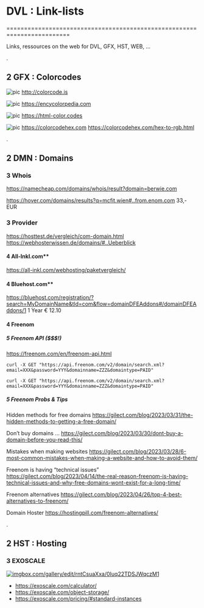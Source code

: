 # DVL : Link-lists
========================================================================

Links, ressources on the web for DVL, GFX, HST, WEB, ...

.

2 GFX : Colorcodes
------------------------------------------------------------------------

![pic](https://user-images.githubusercontent.com/34105153/188292242-17539eb5-b1c9-4309-b7b0-b9e629eb3ce4.png)
http://colorcode.is

![pic](https://user-images.githubusercontent.com/34105153/188292274-394b05fc-0ff2-4343-8172-74ce39860a32.png)
https://encycolorpedia.com

![pic](https://user-images.githubusercontent.com/34105153/188292429-7b3f9427-6947-40d7-8237-cba7620bc1df.png)
https://html-color.codes

![pic](https://user-images.githubusercontent.com/34105153/188292400-c51ef750-5ab7-4627-a442-a057d893b7de.png)
https://colorcodehex.com
https://colorcodehex.com/hex-to-rgb.html

.

2 DMN : Domains
------------------------------------------------------------------------

### 3 Whois

https://namecheap.com/domains/whois/result?domain=berwie.com

https://hover.com/domains/results?q=mcfit.wien#..from.enom.com   33,- EUR


### 3 Provider

https://hosttest.de/vergleich/com-domain.html
https://webhosterwissen.de/domains/#..Ueberblick


#### 4 All-Inkl.com**
https://all-inkl.com/webhosting/paketvergleich/


#### 4 Bluehost.com**
https://bluehost.com/registration/?search=MyDomainName&tld=com&flow=domainDFEAddons#/domainDFEAddons/1
1 Year € 12.10


#### 4 Freenom

##### 5 Freenom API ($$$!)

https://freenom.com/en/freenom-api.html

```
curl -X GET "https://api.freenom.com/v2/domain/search.xml?email=XXX&password=YYY&domainname=ZZZ&domaintype=PAID"

curl -X GET "https://api.freenom.com/v2/domain/search.xml?email=XXX&password=YYY&domainname=ZZZ&domaintype=PAID"
```

##### 5 Freenom Probs & Tips

Hidden methods for free domains
https://gilect.com/blog/2023/03/31/the-hidden-methods-to-getting-a-free-domain/

Don’t buy domains ...
https://gilect.com/blog/2023/03/30/dont-buy-a-domain-before-you-read-this/

Mistakes when making websites
https://gilect.com/blog/2023/03/28/6-most-common-mistakes-when-making-a-website-and-how-to-avoid-them/

Freenom is having “technical issues”
https://gilect.com/blog/2023/04/14/the-real-reason-freenom-is-having-technical-issues-and-why-free-domains-wont-exist-for-a-long-time/

Freenom alternatives
https://gilect.com/blog/2023/04/26/top-4-best-alternatives-to-freenom/

Domain Hoster
https://hostingpill.com/freenom-alternatives/

.

2 HST : Hosting
------------------------------------------------------------------------

### 3 EXOSCALE

<a href="https://imgbox.com/OnnkQbTv">
 <img src="https://thumbs2.imgbox.com/85/84/OnnkQbTv_t.png" alt="imgbox.com/gallery/edit/rntCsuaXxa/0Iuq22TDSJWqczM1"/></a>
<a href="https://imgbox.com/L3OSNVHa">
  <img src="https://thumbs2.imgbox.com/e8/a8/L3OSNVHa_t.png" alt=""/></a>
  
- https://exoscale.com/calculator/
- https://exoscale.com/object-storage/
- https://exoscale.com/pricing/#standard-instances
